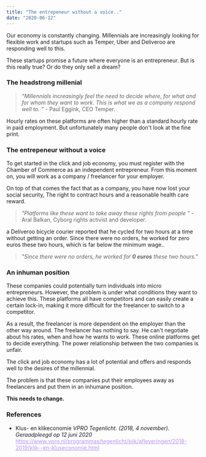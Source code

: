 ```yaml
---
title: "The entrepeneur without a voice.."
date: "2020-06-12"
---
```


Our economy is constantly changing. Millennials are increasingly looking for flexible work and startups such as Temper, Uber and Deliveroo are responding well to this. 


These startups promise a future where everyone is an entrepreneur. But is this really true? Or do they only sell a dream?


<h3>The headstrong millenial</h3>
<blockquote>
<em>“Millennials increasingly feel the need to decide where, for what and for whom they want to work. This is what we as a company respond well to. ” </em> - Paul Eggink, CEO Temper.
</blockquote>

<p>
Hourly rates on these platforms are often higher than a standard hourly rate in paid employment. But unfortunately many people don't look at the fine print.
</p>

<h3>The entrepeneur without a voice</h3>
<p>
To get started in the click and job economy, you must register with the Chamber of Commerce as an independent entrepreneur. From this moment on, you will work as a company / freelancer for your employer.
</p>

<p>
On top of that comes the fact that as a company, you have now lost your social security, The right to contract hours and a reasonable health care reward. 
</p>

<blockquote>
<em>"Platforms like these want to take away these rights from people ” </em> - Aral Balkan, Cyborg rights activist and developer.
</blockquote>

<p>
a Deliveroo bicycle courier reported that he cycled for two hours at a time without getting an order. Since there were no orders, he worked for zero euros these two hours, which is far below the minimum wage..
</p>

<blockquote>
<em>"Since there were no orders, he worked for <strong>0 euros</strong> these two hours."</em>
</blockquote>

<h3>An inhuman position</h3>
<p>
These companies could potentially turn individuals into micro entrepreneurs. However, the problem is under what conditions they want to achieve this. These platforms all have competitors and can easily create a certain lock-in, making it more difficult for the freelancer to switch to a competitor.
</p>

<p>
As a result, the freelancer is more dependent on the employer than the other way around. The freelancer has nothing to say. He can't negotiate about his rates, when and how he wants to work. These online platforms get to decide everything. The power relationship between the two companies is unfair. 
</p>

<p>
The click and job economy has a lot of potential and offers and responds well to the desires of the millennial.
</p>

<p>
The problem is that these companies put their employees away as freelancers and put them in an inhumane position.
</p>

<strong>This needs to change.</strong>


<h3>References</h3>

<ul>
<li>
<p>Klus- en klikeconomie <em>VPRO Tegenlicht. (2018, 4 november). Geraadpleegd op 12 juni 2020</em>
<a style="color: #B794F4;" href="https://www.vpro.nl/programmas/tegenlicht/kijk/afleveringen/2018-2019/klik--en-kluseconomie.html">https://www.vpro.nl/programmas/tegenlicht/kijk/afleveringen/2018-2019/klik--en-kluseconomie.html
</a>
</p>
</li>
